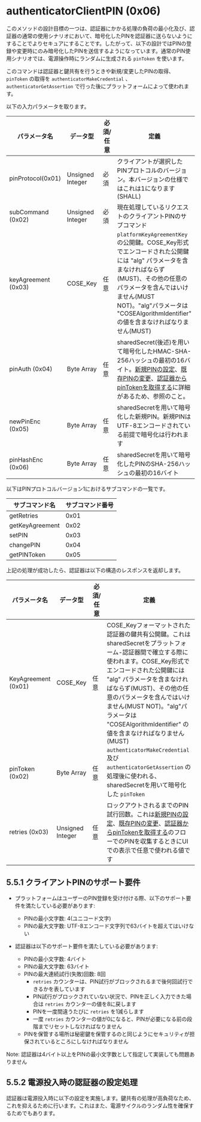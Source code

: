 # authenticatorClientPIN (0x06)

このメソッドの設計目標の一つは、認証器にかかる処理の負荷の最小化及び、認証器の通常の使用シナリオにおいて、暗号化したPINを認証器に送らないようにすることでよりセキュアにすることです。したがって、以下の設計ではPINの登録や変更時にのみ暗号化したPINを送信するようになっています。通常のPIN使用シナリオでは、電源操作時にランダムに生成される `pinToken` を使います。

このコマンドは認証器と鍵共有を行うときや新規/変更したPINの取得、 `pinToken` の取得を `authenticatorMakeCredential` 、 `authenticatorGetAssertion` で行った後にプラットフォームによって使われます。

以下の入力パラメータを取ります。

| パラメータ名 | データ型 | 必須/任意 | 定義 |
| --- | --- | --- | --- |
| pinProtocol(0x01) | Unsigned Integer | 必須 | クライアントが選択したPINプロトコルのバージョン。本バージョンの仕様ではこれは1になります(SHALL) |
| subCommand (0x02) | Unsigned Integer | 必須 | 現在処理しているリクエストのクライアントPINのサブコマンド |
| keyAgreement (0x03) | COSE_Key | 任意 | `platformKeyAgreementKey` の公開鍵。COSE_Key形式でエンコードされた公開鍵には "alg" パラメータを含まなければならず(MUST)、その他の任意のパラメータを含んではいけません(MUST NOT)。"alg"パラメータは "COSEAlgorithmIdentifier" の値を含まなければなりません(MUST) |
| pinAuth (0x04) | Byte Array | 任意 | sharedSecret(後述)を用いて暗号化したHMAC-SHA-256ハッシュの最初の16バイト。[新規PINの設定](TODO)、[既存PINの変更](TODO)、[認証器からpinTokenを取得する](TODO)に詳細があるため、参照のこと。 |
| newPinEnc (0x05) | Byte Array | 任意 | sharedSecretを用いて暗号化した新規PIN。新規PINはUTF-8エンコードされている前提で暗号化は行われます |
| pinHashEnc (0x06) | Byte Array | 任意 | sharedSecretを用いて暗号化したPINのSHA-256ハッシュの最初の16バイト |

以下はPINプロトコルバージョン1におけるサブコマンドの一覧です。

| サブコマンド名 | サブコマンド番号 |
| --- | --- |
| getRetries | 0x01 |
| getKeyAgreement | 0x02 |
| setPIN | 0x03 |
| changePIN | 0x04 |
| getPINToken | 0x05 |

上記の処理が成功したら、認証器は以下の構造のレスポンスを返却します。

| パラメータ名 | データ型 | 必須/任意 | 定義 |
| --- | --- | --- | --- |
| KeyAgreement (0x01) | COSE_Key | 任意 | COSE_Keyフォーマットされた認証器の鍵共有公開鍵。これはsharedSecretをプラットフォーム-認証器間で確立する際に使われます。COSE_Key形式でエンコードされた公開鍵には "alg" パラメータを含まなければならず(MUST)、その他の任意のパラメータを含んではいけません(MUST NOT)。"alg"パラメータは "COSEAlgorithmIdentifier" の値を含まなければなりません(MUST) |
| pinToken (0x02) | Byte Array | 任意 | `authenticatorMakeCredential` 及び `authenticatorGetAssertion` の処理後に使われる、sharedSecretを用いて暗号化した `pinToken` |
| retries (0x03) | Unsigned Integer | 任意 | ロックアウトされるまでのPIN試行回数。これは[新規PINの設定](TODO)、[既存PINの変更](TODO)、[認証器からpinTokenを取得する](TODO)のフローでのPINを収集するときにUIでの表示で任意で使われる値です |

## 5.5.1 クライアントPINのサポート要件
* プラットフォームはユーザーのPIN登録を受け付ける際、以下のサポート要件を満たしている必要があります:
    * PINの最小文字数: 4(ユニコード文字)
    * PINの最大文字数: UTF-8エンコード文字列で63バイトを超えてはいけない

* 認証器は以下のサポート要件を満たしている必要があります:
    * PINの最小文字数: 4バイト
    * PINの最大文字数: 63バイト
    * PINの最大連続試行(失敗)回数: 8回
        * `retries` カウンターは、PIN試行がブロックされるまで後何回試行できるかを表しています
        * PIN試行がブロックされていない状況で、PINを正しく入力できた場合は `retries` カウンターの値を8に戻します
        * PINを一度間違うたびに `retries` を1減らします
        * 一度 `retries` カウンターの値が0になると、PINが必要になる前の段階までリセットしなければなりません
    * PINを保管する場所は秘密鍵を保管するのと同じようにセキュリティが担保されているところにしなければなりません

Note: 認証器は4バイト以上をPINの最小文字数として指定して実装しても問題ありません

## 5.5.2 電源投入時の認証器の設定処理
認証器は電源投入時に以下の設定を実施します。鍵共有の処理が高負荷なため、これを抑えるために行います。これはまた、電源サイクルのランダム性を確保するためでもあります。
